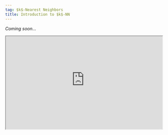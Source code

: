 ```yaml
---
tag: $k$-Nearest Neighbors
title: Introduction to $k$-NN
---
```


*Coming soon...*

<iframe
  src="https://raw.githubusercontent.com/s-lasch/s-lasch.github.io/main/_includes/scatter_matrix.html"
  style="width:100%; height:300px;"
  sandbox="allow-same-origin"
></iframe>
